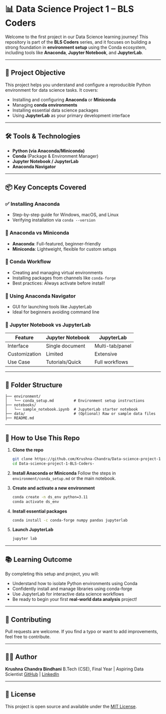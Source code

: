 # 📊 Data Science Project 1 – BLS Coders

Welcome to the first project in our Data Science learning journey! This repository is part of the **BLS Coders** series, and it focuses on building a strong foundation in **environment setup** using the Conda ecosystem, including tools like **Anaconda**, **Jupyter Notebook**, and **JupyterLab**.

---

## 🚀 Project Objective

This project helps you understand and configure a reproducible Python environment for data science tasks. It covers:

* Installing and configuring **Anaconda** or **Miniconda**
* Managing **conda environments**
* Installing essential data science packages
* Using **JupyterLab** as your primary development interface

---

## 🛠️ Tools & Technologies

* **Python (via Anaconda/Miniconda)**
* **Conda** (Package & Environment Manager)
* **Jupyter Notebook / JupyterLab**
* **Anaconda Navigator**

---

## 📦 Key Concepts Covered

### ✅ Installing Anaconda

* Step-by-step guide for Windows, macOS, and Linux
* Verifying installation via `conda --version`

### 🔄 Anaconda vs Miniconda

* **Anaconda**: Full-featured, beginner-friendly
* **Miniconda**: Lightweight, flexible for custom setups

### 🧪 Conda Workflow

* Creating and managing virtual environments
* Installing packages from channels like `conda-forge`
* Best practices: Always activate before install!

### 📁 Using Anaconda Navigator

* GUI for launching tools like JupyterLab
* Ideal for beginners avoiding command line

### 📓 Jupyter Notebook vs JupyterLab

| Feature       | Jupyter Notebook | JupyterLab      |
| ------------- | ---------------- | --------------- |
| Interface     | Single document  | Multi-tab/panel |
| Customization | Limited          | Extensive       |
| Use Case      | Tutorials/Quick  | Full workflows  |

---

## 📂 Folder Structure

```
├── environment/
│   └── conda_setup.md         # Environment setup instructions
├── notebooks/
│   └── sample_notebook.ipynb  # JupyterLab starter notebook
├── data/                      # (Optional) Raw or sample data files
├── README.md
```

---

## 📝 How to Use This Repo

1. **Clone the repo**

   ```bash
   git clone https://github.com/Krushna-Chandra/Data-science-project-1-BLS-Coders-.git
   cd Data-science-project-1-BLS-Coders-
   ```

2. **Install Anaconda or Miniconda**
   Follow the steps in `environment/conda_setup.md` or the main notebook.

3. **Create and activate a new environment**

   ```bash
   conda create -n ds_env python=3.11
   conda activate ds_env
   ```

4. **Install essential packages**

   ```bash
   conda install -c conda-forge numpy pandas jupyterlab
   ```

5. **Launch JupyterLab**

   ```bash
   jupyter lab
   ```

---

## 📚 Learning Outcome

By completing this setup and project, you will:

* Understand how to isolate Python environments using Conda
* Confidently install and manage libraries using conda-forge
* Use JupyterLab for interactive data science workflows
* Be ready to begin your first **real-world data analysis** project!

---

## 🙌 Contributing

Pull requests are welcome. If you find a typo or want to add improvements, feel free to contribute.

---

## 🧑‍💻 Author

**Krushna Chandra Bindhani**
B.Tech (CSE), Final Year | Aspiring Data Scientist
[GitHub](https://github.com/Krushna-Chandra) | [LinkedIn](https://www.linkedin.com/in/krushna-chandra-bindhani-1b1342275/)

---

## 📄 License

This project is open source and available under the [MIT License](LICENSE).
